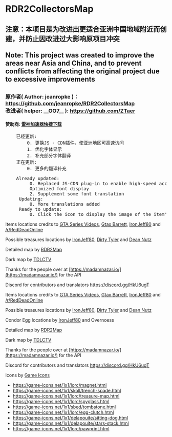 # RDR2CollectorsMap
<h2>
注意：本项目是为改进出更适合亚洲中国地域附近而创建，并防止因改进过大影响原项目冲突<br/><br/>
Note: This project was created to improve the areas near Asia and China, and to prevent conflicts from affecting the original project due to excessive improvements
<h2>
<h3>
    原作者( Author: jeanropke )：<a href="https://github.com/jeanropke/RDR2CollectorsMap">https://github.com/jeanropke/RDR2CollectorsMap</a><br/>
    改进者( helper: __OO7__ ): <a href="https://github.com/ZTaer" >https://github.com/ZTaer</a>
</h3>
<h4>
    赞助商: <a href="https://update.leigod.com/soft/channel/LeiGodSetup_ZT.exe" > 雷神加速器快捷下载 </a>
</h4>
<pre>
    已经更新:
        0. 更换JS - CDN插件，使亚洲地区可高速访问
        1. 优化字体显示
        2. 补充部分字体翻译
    正在更新:
        0. 更多的翻译补充
</pre>
<pre>
    Already updated:
         0. Replaced JS-CDN plug-in to enable high-speed access in Asia
         Optimized font display
         2. Supplement some font translation
     Updating:
         0. More translations added
     Ready to update:
         0. Click the icon to display the image of the item's location in the game
</pre>

Items locations credits to [GTA Series Videos](https://www.youtube.com/user/GTASeriesVideos), [Gtax Barrett](https://twitter.com/gtaxbarrett), [IronJeff80](https://github.com/IronJeff80) and [/r/RedDeadOnline](https://www.reddit.com/r/RedDeadOnline)

Possible treasures locations by [IronJeff80](https://github.com/IronJeff80), [Dirty Tyler](https://www.youtube.com/channel/UC3LdKFizyou1RfkkmDUUVsg) and [Dean Nutz](https://www.youtube.com/channel/UCBSYrZQsPndOm-zckXNUItw)

Detailed map by [RDR2Map](https://rdr2map.com/)

Dark map by [TDLCTV](https://github.com/TDLCTV)

Thanks for the people over at [https://madamnazar.io/](https://madamnazar.io/) for the API 

Discord for contributors and translators https://discord.gg/HkU6ugT

Items locations credits to [GTA Series Videos](https://www.youtube.com/user/GTASeriesVideos), [Gtax Barrett](https://twitter.com/gtaxbarrett), [IronJeff80](https://github.com/IronJeff80) and [/r/RedDeadOnline](https://www.reddit.com/r/RedDeadOnline)

Possible treasures locations by [IronJeff80](https://github.com/IronJeff80), [Dirty Tyler](https://www.youtube.com/channel/UC3LdKFizyou1RfkkmDUUVsg) and [Dean Nutz](https://www.youtube.com/channel/UCBSYrZQsPndOm-zckXNUItw)

Condor Egg locations by [IronJeff80](https://github.com/IronJeff80) and Overnoess

Detailed map by [RDR2Map](https://rdr2map.com/)

Dark map by [TDLCTV](https://github.com/TDLCTV)

Thanks for the people over at [https://madamnazar.io/](https://madamnazar.io/) for the API 

Discord for contributors and translators https://discord.gg/HkU6ugT


Icons by [Game Icons](https://game-icons.net/)
* https://game-icons.net/1x1/lorc/magnet.html
* https://game-icons.net/1x1/skoll/trench-spade.html
* https://game-icons.net/1x1/lorc/treasure-map.html
* https://game-icons.net/1x1/lorc/spyglass.html
* https://game-icons.net/1x1/sbed/tombstone.html
* https://game-icons.net/1x1/lorc/egg-clutch.html
* https://game-icons.net/1x1/delapouite/sitting-dog.html
* https://game-icons.net/1x1/delapouite/stars-stack.html
* https://game-icons.net/1x1/lorc/pawprint.html
